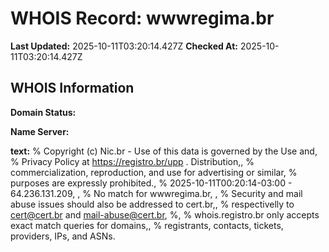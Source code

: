 # WHOIS Record: wwwregima.br

**Last Updated:** 2025-10-11T03:20:14.427Z
**Checked At:** 2025-10-11T03:20:14.427Z

## WHOIS Information

**Domain Status:** 

**Name Server:** 

**text:** % Copyright (c) Nic.br - Use of this data is governed by the Use and, % Privacy Policy at https://registro.br/upp . Distribution,, % commercialization, reproduction, and use for advertising or similar, % purposes are expressly prohibited., % 2025-10-11T00:20:14-03:00 - 64.236.131.209, , % No match for wwwregima.br, , % Security and mail abuse issues should also be addressed to cert.br,, % respectivelly to cert@cert.br and mail-abuse@cert.br, %, % whois.registro.br only accepts exact match queries for domains,, % registrants, contacts, tickets, providers, IPs, and ASNs.

